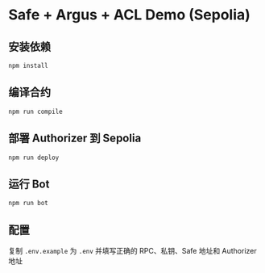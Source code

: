 # Safe + Argus + ACL Demo (Sepolia)

## 安装依赖
```
npm install
```

## 编译合约
```
npm run compile
```

## 部署 Authorizer 到 Sepolia
```
npm run deploy
```

## 运行 Bot
```
npm run bot
```

## 配置
复制 `.env.example` 为 `.env` 并填写正确的 RPC、私钥、Safe 地址和 Authorizer 地址
